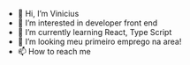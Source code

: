 - 👋 Hi, I’m Vinicius 
- 👀 I’m interested in  developer front end 
- 🌱 I’m currently learning React, Type Script
- 💞️ I’m looking  meu primeiro emprego na area!
- 📫 How to reach me 

<!---
Vinihero1/Vinihero1 is a ✨ special ✨ repository because its `README.md` (this file) appears on your GitHub profile.
You can click the Preview link to take a look at your changes.
--->
